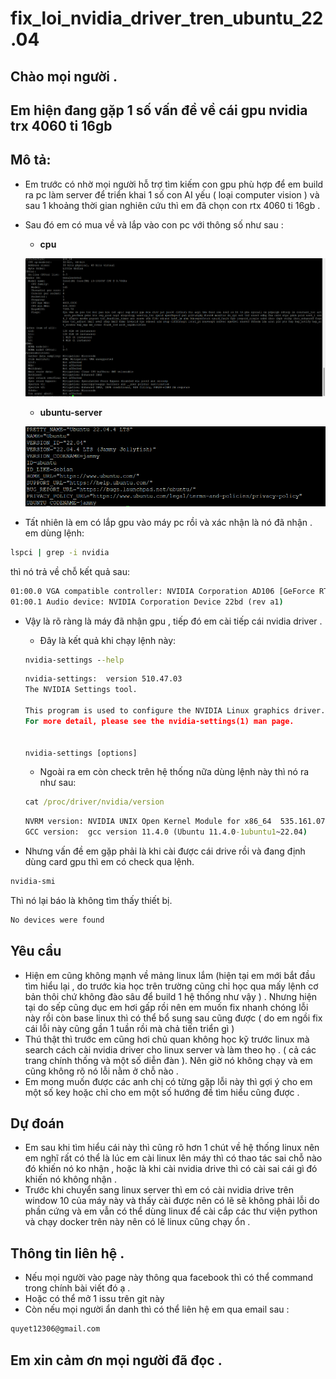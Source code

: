 # fix_loi_nvidia_driver_tren_ubuntu_22.04

## Chào mọi người .

## Em hiện đang gặp 1 số vấn đề  về cái gpu nvidia trx 4060 ti 16gb 

## Mô tả: 
- Em trước có nhờ mọi người hỗ trợ tìm kiếm con gpu phù hợp để em build ra pc làm server để triển khai 1 số con AI yếu ( loại computer vision ) và sau 1 khoảng thời gian nghiên cứu thì em đã chọn con rtx 4060 ti 16gb .
- Sau đó em có mua về và lắp vào con pc với thông số như sau :
    - **cpu**

    ![lscpu](./imgs/lscpu.png)

    - **ubuntu-server**

    ![os-release](./imgs/os-release.png)

- Tất nhiên là em có lắp gpu vào máy pc rồi và xác nhận là nó đã nhận . em dùng lệnh:
```cmd
lspci | grep -i nvidia
```
thì nó trả về chỗ kết quả sau:
```cmd
01:00.0 VGA compatible controller: NVIDIA Corporation AD106 [GeForce RTX 4060 Ti 16GB] (rev a1)
01:00.1 Audio device: NVIDIA Corporation Device 22bd (rev a1)
```

- Vậy là rõ ràng là máy đã nhận gpu , tiếp đó em cài tiếp cái nvidia driver .
    - Đây là kết quả khi chạy lệnh này:
    ```cmd
    nvidia-settings --help
    ```
    ```cmd
    nvidia-settings:  version 510.47.03
  The NVIDIA Settings tool.

  This program is used to configure the NVIDIA Linux graphics driver.
  For more detail, please see the nvidia-settings(1) man page.


    nvidia-settings [options]

    ```
    - Ngoài ra em còn check trên hệ thống nữa dùng lệnh này thì nó ra như sau:
    ```cmd
    cat /proc/driver/nvidia/version
    ```
    ```cmd
    NVRM version: NVIDIA UNIX Open Kernel Module for x86_64  535.161.07  Release Build  (dvs-builder@U16-I1-N08-15-4)  Sat Feb 17 23:21:39 UTC 2024
    GCC version:  gcc version 11.4.0 (Ubuntu 11.4.0-1ubuntu1~22.04)
    ```

- Nhưng vấn đề em gặp phải là khi cài được cái drive rồi và đang định dùng card gpu thì em có check qua lệnh.
```cmd
nvidia-smi
```
Thì nó lại báo là không tìm thấy thiết bị.
```cmd
No devices were found
```
## Yêu cầu
- Hiện em cũng không mạnh về mảng linux lắm (hiện tại em mới bắt đầu tìm hiểu lại , do trước kia học trên trường cũng chỉ học qua mấy lệnh cơ bản thôi chứ không đào sâu để build 1 hệ thống như vậy ) . Nhưng hiện tại do sếp cũng dục em hơi gấp rồi nên em muốn fix nhanh chóng lỗi này rồi còn base linux thì có thể bổ sung sau cũng được ( do em ngồi fix cái lỗi này cũng gần 1 tuần rồi mà chả tiến triển gì )
- Thú thật thì trước em cũng hơi chủ quan không học kỹ trước linux mà search cách cài nvidia driver cho linux server và làm theo họ . ( cả các trang chính thống và một số diễn đàn ). Nên giờ nó không chạy và em cũng không rõ nó lỗi nằm ở chỗ nào .
- Em mong muốn được các anh chị có từng gặp lỗi này thì gợi ý cho em một số key hoặc chỉ cho em một số hướng đề tìm hiểu cũng được .

## Dự đoán 
- Em sau khi tìm hiểu cái này thì cũng rõ hơn 1 chút về hệ thống linux nên em nghĩ rất có thể là lúc em cài linux lên máy thì có thao tác sai chỗ nào đó khiến nó ko nhận , hoặc là khi cài nvidia drive thì có cài sai cái gì đó khiến nó không nhận .
- Trước khi chuyển sang linux server thì em có cài nvidia drive trên window 10 của máy này và thấy cài được nên có lẽ sẽ không phải lỗi do phần cứng và em vẫn có thể dùng linux để cài cắp các thư viện python và chạy docker trên này nên có lẽ linux cũng chạy ổn .

## Thông tin liên hệ .
- Nếu mọi người vào page này thông qua facebook thì có thể command trong chính bài viết đó ạ .
- Hoặc có thể mở 1 issu trên git này
- Còn nếu mọi người ẩn danh thì có thể liên hệ em qua email sau :
```cmd
quyet12306@gmail.com
```

## Em xin cảm ơn mọi người đã đọc .